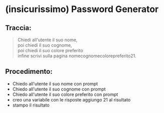 # (insicurissimo) Password Generator

## Traccia:
>Chiedi all'utente il suo nome,  
>poi chiedi il suo cognome,  
>poi chiedi il suo colore preferito  
>infine scrivi sulla pagina nomecognomecolorepreferito21.

## Procedimento:
- Chiedo all'utente il suo nome con prompt
- Chiedo all'utente il suo cognome con prompt
- Chiedo all'utente il suo colore preferito con prompt
- creo una variabile con le risposte aggiungo 21 al risultato
- stampo il risultato


